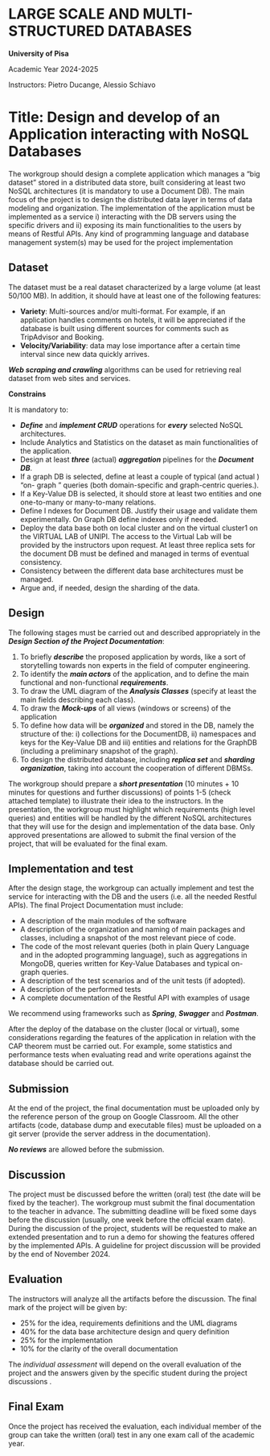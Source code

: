 # LARGE SCALE AND MULTI-STRUCTURED DATABASES

**University of Pisa**

Academic Year 2024-2025

Instructors: Pietro Ducange, Alessio Schiavo


# Title: Design and develop of an Application interacting with NoSQL Databases


The workgroup should design a complete application which manages a “big dataset” stored in a distributed data store, 
built considering at least two NoSQL architectures (it is mandatory to use a Document DB).
The main focus of the project is to design the distributed data layer in terms of data modeling and organization. 
The implementation of the application must be implemented as a service 
i) interacting with the DB servers using the specific drivers and 
ii) exposing its main functionalities to the users by means of Restful APIs.
Any kind of programming language and database management system(s) may be used for the project implementation



## Dataset

The dataset must be a real dataset characterized by a large volume (at least 50/100 MB).
In addition, it should have at least one of the following features:
- **Variety**: Multi-sources and/or multi-format. 
For example, if an application handles comments on hotels, 
it will be appreciated if the database is built using different sources for comments such as TripAdvisor and Booking.
- **Velocity/Variability**: data may lose importance after a certain time interval since new data quickly arrives.

**_Web scraping and crawling_** algorithms can be used for retrieving real dataset from web sites and services.

**Constrains**

It is mandatory to:
- **_Define_** and **_implement CRUD_** operations for **_every_** selected NoSQL architectures.
- Include Analytics and Statistics on the dataset as main functionalities of the application.
- Design at least **_three_** (actual) **_aggregation_** pipelines for the **_Document DB_**.
- If a graph DB is selected, define at least a couple of typical (and actual ) “on- graph ” queries (both domain-specific and graph-centric queries.).
- If a Key-Value DB is selected, it should store at least two entities and one one-to-many or many-to-many relations.
- Define I ndexes for Document DB. Justify their usage and validate them experimentally.
On Graph DB define indexes only if needed.
- Deploy the data base both on local cluster and on the virtual cluster1 on the VIRTUAL LAB of UNIPI. 
The access to the Virtual Lab will be provided by the instructors upon request. 
At least three replica sets for the document DB must be defined and managed in terms of eventual consistency.
- Consistency between the different data base architectures must be managed.
- Argue and, if needed, design the sharding of the data.


## Design

The following stages must be carried out and described appropriately in the **_Design Section of the Project Documentation_**:

1. To briefly **_describe_** the proposed application by words, like a sort of storytelling towards non experts in the field of computer engineering.
2. To identify the **_main actors_** of the application, and to define the main functional and non-functional **_requirements_**.
3. To draw the UML diagram of the **_Analysis Classes_** (specify at least the main fields describing each class).
4. To draw the **_Mock-ups_** of all views (windows or screens) of the application
5. To define how data will be **_organized_** and stored in the DB, namely the structure of the:
i) collections for the DocumentDB, 
ii) namespaces and keys for the Key-Value DB and 
iii) entities and relations for the GraphDB (including a preliminary snapshot of the graph).
6. To design the distributed database, including **_replica set_** and **_sharding organization_**, taking into account the cooperation of different DBMSs.


The workgroup should prepare a **_short presentation_** (10 minutes + 10 minutes for questions and further discussions) 
of points 1-5 (check attached template) to illustrate their idea to the instructors.
In the presentation, the workgroup must highlight which requirements (high level queries) 
and entities will be handled by the different NoSQL architectures that they will use for the design and implementation of the data base.
Only approved presentations are allowed to submit the final version of the project, that will be evaluated for the final exam.


## Implementation and test

After the design stage, the workgroup can actually implement and test the service for interacting with the DB and the users 
(i.e. all the needed Restful APIs).
The final Project Documentation must include:
- A description of the main modules of the software
- A description of the organization and naming of main packages and classes, including a snapshot of the most relevant piece of code.
- The code of the most relevant queries (both in plain Query Language and in the adopted programming language), 
such as aggregations in MongoDB, queries written for Key-Value Databases and typical on-graph queries.
- A description of the test scenarios and of the unit tests (if adopted).
- A description of the performed tests
- A complete documentation of the Restful API with examples of usage


We recommend using frameworks such as **_Spring_**, **_Swagger_** and **_Postman_**.


After the deploy of the database on the cluster (local or virtual),
some considerations regarding the features of the application in relation with the CAP theorem must be carried out.
For example, some statistics and performance tests when evaluating read and write operations against the database should be carried out.


## Submission

At the end of the project, the final documentation must be uploaded only by the reference person of the group on Google Classroom. 
All the other artifacts (code, database dump and executable files) must be uploaded on a git server (provide the server address in the documentation).


**_No reviews_** are allowed before the submission.


## Discussion


The project must be discussed before the written (oral) test (the date will be fixed by the teacher). 
The workgroup must submit the final documentation to the teacher in advance. 
The submitting deadline will be fixed some days before the discussion (usually, one week before the official exam date). 
During the discussion of the project, students will be requested to make an extended presentation and to run a demo for showing the features offered by the implemented APIs. 
A guideline for project discussion will be provided by the end of November 2024.


## Evaluation

The instructors will analyze all the artifacts before the discussion. The final mark of the project will be given by:

- 25% for the idea, requirements definitions and the UML diagrams
- 40% for the data base architecture design and query definition
- 25% for the implementation
- 10% for the clarity of the overall documentation


The _individual assessment_ will depend on the overall evaluation of the project and the answers
given by the specific student during the project discussions .


## Final Exam

Once the project has received the evaluation, each individual member of the group can take the written (oral) test in any one exam call of the academic year.

